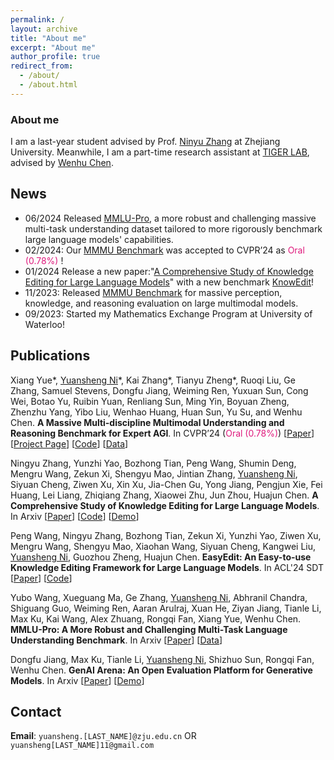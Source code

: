 ```yaml
---
permalink: /
layout: archive
title: "About me"
excerpt: "About me"
author_profile: true
redirect_from: 
  - /about/
  - /about.html
---
```

### About me

I am a last-year student advised by Prof. [Ninyu Zhang](https://person.zju.edu.cn/en/ningyu) at Zhejiang University. Meanwhile, I am a part-time research assistant at [TIGER LAB](https://wenhuchen.github.io/lab.html), advised by [Wenhu Chen](https://wenhuchen.github.io/).

## News 
- 06/2024 Released [MMLU-Pro](https://huggingface.co/datasets/TIGER-Lab/MMLU-Pro), a more robust and challenging massive multi-task understanding dataset tailored to more rigorously benchmark large language models' capabilities.
- 02/2024: Our [MMMU Benchmark](https://mmmu-benchmark.github.io) was accepted to CVPR’24 as <font color="#df1a7d">Oral (0.78%)</font> !
- 01/2024  Release a new paper:"[A Comprehensive Study of Knowledge Editing for Large Language Models](https://arxiv.org/abs/2401.01286)" with a new benchmark [KnowEdit](https://huggingface.co/datasets/zjunlp/KnowEdit)!
- 11/2023: Released [MMMU Benchmark](https://mmmu-benchmark.github.io) for massive perception, knowledge, and reasoning evaluation on large multimodal models.
- 09/2023: Started my Mathematics Exchange Program at University of Waterloo!

## Publications

Xiang Yue\*, <u>Yuansheng Ni</u>\*, Kai Zhang\*, Tianyu Zheng\*, Ruoqi Liu, Ge Zhang, Samuel Stevens, Dongfu Jiang, Weiming Ren, Yuxuan Sun, Cong Wei, Botao Yu, Ruibin Yuan, Renliang Sun, Ming Yin, Boyuan Zheng, Zhenzhu Yang, Yibo Liu, Wenhao Huang, Huan Sun, Yu Su, and Wenhu Chen. **A Massive Multi-discipline Multimodal Understanding and Reasoning Benchmark for Expert AGI**. In CVPR’24 (<font color="#df1a7d">Oral (0.78%)</font>) [[Paper](https://arxiv.org/abs/2311.16502)] [[Project Page](https://mmmu-benchmark.github.io)] [[Code](https://github.com/MMMU-Benchmark/MMMU)] [[Data](https://huggingface.co/datasets/MMMU/MMMU)]

Ningyu Zhang, Yunzhi Yao, Bozhong Tian, Peng Wang, Shumin Deng, Mengru Wang, Zekun Xi, Shengyu Mao, Jintian Zhang, <u>Yuansheng Ni</u>, Siyuan Cheng, Ziwen Xu, Xin Xu, Jia-Chen Gu, Yong Jiang, Pengjun Xie, Fei Huang, Lei Liang, Zhiqiang Zhang, Xiaowei Zhu, Jun Zhou, Huajun Chen. **A Comprehensive Study of Knowledge Editing for Large Language Models**. In Arxiv [[Paper](https://arxiv.org/abs/2401.01286)] [[Code](https://github.com/zjunlp/EasyEdit)] [[Demo](https://huggingface.co/spaces/zjunlp/EasyEdit)]

Peng Wang, Ningyu Zhang, Bozhong Tian, Zekun Xi, Yunzhi Yao, Ziwen Xu, Mengru Wang, Shengyu Mao, Xiaohan Wang, Siyuan Cheng, Kangwei Liu, <u>Yuansheng Ni</u>, Guozhou Zheng, Huajun Chen. **EasyEdit: An Easy-to-use Knowledge Editing Framework for Large Language Models**. In ACL'24 SDT [[Paper](https://arxiv.org/abs/2308.07269)] [[Code](https://github.com/zjunlp/EasyEdit)]

Yubo Wang, Xueguang Ma, Ge Zhang, <u>Yuansheng Ni</u>, Abhranil Chandra, Shiguang Guo, Weiming Ren, Aaran Arulraj, Xuan He, Ziyan Jiang, Tianle Li, Max Ku, Kai Wang, Alex Zhuang, Rongqi Fan, Xiang Yue, Wenhu Chen. **MMLU-Pro: A More Robust and Challenging Multi-Task Language Understanding Benchmark**. In Arxiv [[Paper](https://arxiv.org/abs/2406.01574)] [[Data](https://huggingface.co/datasets/TIGER-Lab/MMLU-Pro)]

Dongfu Jiang, Max Ku, Tianle Li, <u>Yuansheng Ni</u>, Shizhuo Sun, Rongqi Fan, Wenhu Chen. **GenAI Arena: An Open Evaluation Platform for Generative Models**. In Arxiv [[Paper](https://arxiv.org/abs/2406.04485)] [[Demo](https://huggingface.co/spaces/TIGER-Lab/GenAI-Arena)]

## Contact

**Email**: `yuansheng.[LAST_NAME]@zju.edu.cn` OR `yuansheng[LAST_NAME]11@gmail.com`

<!-- Feel free to contact me if you are interested in my research or want to discuss relevant research topic or potential collaborations :) -->


<script type='text/javascript' id='clustrmaps' src='//cdn.clustrmaps.com/map_v2.js?cl=ffffff&w=300&t=tt&d=1BtE30DYyrH1ERE_SPtfdWp_z9FpQahlxKz8HXAOiPc&co=2d78ad&cmo=3acc3a&cmn=ff5353&ct=ffffff'></script>